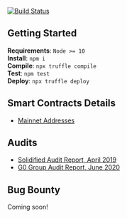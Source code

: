 [![Build Status](https://travis-ci.org/somish/NexusMutual.svg?branch=master)](https://travis-ci.org/somish/NexusMutual?branch=master)

## Getting Started

**Requirements**: `Node >= 10`  
**Install**: `npm i`  
**Compile**: `npx truffle compile`  
**Test**: `npm test`  
**Deploy**: `npx truffle deploy`

## Smart Contracts Details 

- [Mainnet Addresses](https://nxm.surge.sh/)

## Audits

- [Solidified Audit Report, April 2019](https://github.com/solidified-platform/audits/blob/master/Audit%20Report%20-%20Nexus%20Mutual%20%5B22.04.2019%5D.pdf)  
- [G0 Group Audit Report, June 2020](https://github.com/g0-group/Audits/blob/master/G0Group-NexusMutual2020Jun.pdf)

## Bug Bounty

Coming soon!
